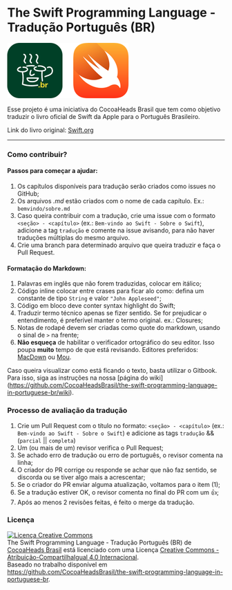 
# The Swift Programming Language - Tradução Português (BR)

![](artes/hero.png)

Esse projeto é uma iniciativa do CocoaHeads Brasil que tem como objetivo traduzir o livro oficial de Swift da Apple para o Português Brasileiro. 

Link do livro original: [Swift.org](https://swift.org/documentation/TheSwiftProgrammingLanguage%28Swift2.2%29.epub)

---

### Como contribuir?

#### Passos para começar a ajudar:

1. Os capítulos disponíveis para tradução serão criados como issues no GitHub;
2. Os arquivos *.md* estão criados com o nome de cada capítulo. Ex.: `bemvindo/sobre.md`
3. Caso queira contribuir com a tradução, crie uma issue com o formato `<seção> - <capítulo>` (ex.: `Bem-vindo ao Swift - Sobre o Swift`), adicione a tag `tradução` e comente na issue avisando, para não haver traduções múltiplas do mesmo arquivo.
4. Crie uma branch para determinado arquivo que queira traduzir e faça o Pull Request.

#### Formatação do Markdown:

1. Palavras em inglês que não forem traduzidas, colocar em itálico;
2. Código inline colocar entre crases para ficar alo como: defina um constante de tipo `String` e valor `"John Appleseed"`;
3. Código em bloco deve conter syntax highlight do Swift;
4. Traduzir termo técnico apenas se fizer sentido. Se for prejudicar o entendimento, é preferível manter o termo original. ex.: Closures;
5. Notas de rodapé devem ser criadas como quote do markdown, usando o sinal de `>` na frente;
6. **Não esqueça** de habilitar o verificador ortográfico do seu editor. Isso poupa **muito** tempo de que está revisando. Editores preferidos: [MacDown](http://macdown.uranusjr.com/) ou [Mou](http://25.io/mou/).

Caso queira visualizar como está ficando o texto, basta utilizar o Gitbook. Para isso, siga as instruções na nossa [página do wiki]
(https://github.com/CocoaHeadsBrasil/the-swift-programming-language-in-portuguese-br/wiki). 

### Processo de avaliação da tradução

1. Crie um Pull Request com o título no formato: `<seção> - <capítulo>` (ex.: `Bem-vindo ao Swift - Sobre o Swift`) e adicione as tags `tradução` && (`parcial` || `completa`)
2. Um (ou mais de um) revisor verifica o Pull Request;
3. Se achado erro de tradução ou erro de português, o revisor comenta na linha;
4. O criador do PR corrige ou responde se achar que não faz sentido, se discorda ou se tiver algo mais a acrescentar;
5. Se o criador do PR enviar alguma atualização, voltamos para o item (1);
6. Se a tradução estiver OK, o revisor comenta no final do PR com um :+1:;
7. Após ao menos 2 revisões feitas, é feito o merge da tradução.

### Licença

<a rel="license" href="http://creativecommons.org/licenses/by-sa/4.0/"><img alt="Licença Creative Commons" style="border-width:0" src="https://i.creativecommons.org/l/by-sa/4.0/88x31.png" /></a><br /><span xmlns:dct="http://purl.org/dc/terms/" href="http://purl.org/dc/dcmitype/Text" property="dct:title" rel="dct:type">The Swift Programming Language - Tradução Português (BR)</span> de <a xmlns:cc="http://creativecommons.org/ns#" href="www.cocoaheads.com.br" property="cc:attributionName" rel="cc:attributionURL">CocoaHeads Brasil</a> está licenciado com uma Licença <a rel="license" href="http://creativecommons.org/licenses/by-sa/4.0/">Creative Commons - Atribuição-CompartilhaIgual 4.0 Internacional</a>.<br />Baseado no trabalho disponível em <a xmlns:dct="http://purl.org/dc/terms/" href="https://github.com/CocoaHeadsBrasil/the-swift-programming-language-in-portuguese-br" rel="dct:source">https://github.com/CocoaHeadsBrasil/the-swift-programming-language-in-portuguese-br</a>.



